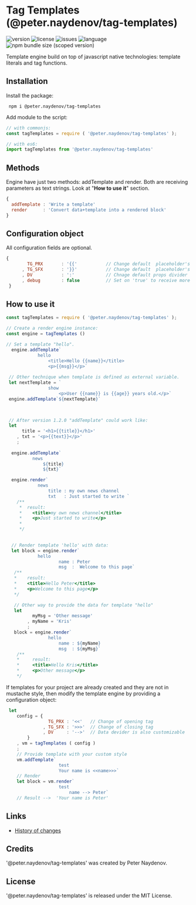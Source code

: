 # Tag Templates (@peter.naydenov/tag-templates)

![version](https://img.shields.io/github/package-json/v/peterNaydenov/tag-templates)
![license](https://img.shields.io/github/license/peterNaydenov/tag-templates)
![issues](https://img.shields.io/github/issues/peterNaydenov/tag-templates)
![language](https://img.shields.io/github/languages/top/peterNaydenov/tag-templates)
![npm bundle size (scoped version)](https://img.shields.io/bundlephobia/minzip/%40peter.naydenov/tag-templates/1.4.0)


Template engine build on top of javascript native technologies: template literals and tag functions. 



## Installation
Install the package:

```
 npm i @peter.naydenov/tag-templates

```


Add module to the script:

```js
// with commonjs:
const tagTemplates = require ( '@peter.naydenov/tag-templates' );

// with es6:
import tagTemplates from '@peter.naydenov/tag-templates'
```



## Methods
Engine have just two methods: addTemplate and render. Both are receiving parameters as text strings. Look at "**How to use it**" section.

```js
{
  addTemplate : 'Write a template'
  render      : 'Convert data+template into a rendered block'
}
```

## Configuration object

All configuration fields are optional.
```js
{
        TG_PRX       : '{{'           // Change default  placeholder's opening tag
      , TG_SFX       : '}}'           // Change default  placeholder's opening tag
      , DV           : ':'            // Chnage default props divider
      , debug        : false          // Set on 'true' to receive more warnings and error messages
 }
```


## How to use it

```js
const tagTemplates = require ( '@peter.naydenov/tag-templates' );

// Create a render engine instance:
const engine = tagTemplates ()

// Set a template "hello".
  engine.addTemplate`
            hello
                <title>Hello {{name}}</title>
                <p>{{msg}}</p>`
 
 // Other technique when template is defined as external variable.
 let nextTemplate = `
                show
                    <p>User {{name}} is {{age}} years old.</p>`
 engine.addTemplate`${nextTemplate}`
 


 // After version 1.2.0 "addTemplate" could work like:
 let 
      title = '<h1>{{title}}</h1>'
    , txt = '<p>{{text}}</p>'
    ;
  
  engine.addTemplate`
          news
              ${title}
              ${txt}`

  engine.render`
            news
                title : my own news channel
                txt   : Just started to write `
    /**
     *  result:
     *    <title>my own news channel</title>
     *    <p>Just started to write</p>
     *  
     */

 
  // Render template 'hello' with data:
  let block = engine.render`
            hello
                    name : Peter
                    msg  :  Welcome to this page`
   /**
   *    result:
   *    <title>Hello Peter</title>
   *    <p>Welcome to this page</p> 
   */

   // Other way to provide the data for template "hello"
   let 
          myMsg = 'Other message'
        , myName = 'Kris'
        ;
   block = engine.render`
                hello
                    name : ${myName}
                    msg  : ${myMsg}`
    /**
    *     result:
    *     <title>Hello Kris</title>
    *     <p>Other message</p>
    */
```

If templates for your project are already created and they are not in mustache style, then modify the template engine by providing a configuration object:

```js
 let 
    config = { 
                TG_PRX : '<<'   // Change of opening tag
              , TG_SFX : '>>>'  // Change of closing tag
              , DV     : '-->'  // Data devider is also customizable
        }
    , vm = tagTemplates ( config )
    ;
    // Provide template with your custom style
    vm.addTemplate`
                    test
                    Your name is <<name>>>`
    // Render 
    let block = vm.render`
                    test
                        name --> Peter`
    // Result -->  'Your name is Peter'
```





## Links

- [History of changes](https://github.com/PeterNaydenov/tag-templates/blob/master/CHANGELOG.md)



## Credits
'@peter.naydenov/tag-templates' was created by Peter Naydenov.



## License
'@peter.naydenov/tag-templates' is released under the MIT License.